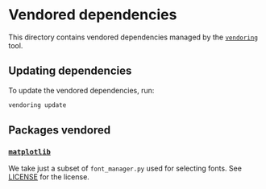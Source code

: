 # Vendored dependencies

This directory contains vendored dependencies managed by the
[`vendoring`](https://github.com/pradyunsg/vendoring) tool.

## Updating dependencies

To update the vendored dependencies, run:

```bash
vendoring update
```

## Packages vendored

### [`matplotlib`](https://github.com/matplotlib/matplotlib/)

We take just a subset of `font_manager.py` used for selecting fonts. See
[LICENSE](../src/dymoprint/_vendor/matplotlib/LICENSE) for the license.
